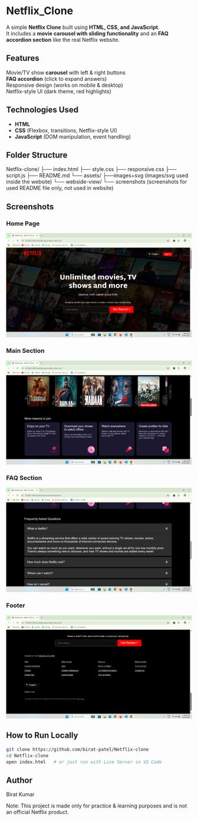 # Netflix_Clone

A simple **Netflix Clone** built using **HTML, CSS, and JavaScript**.  
It includes a **movie carousel with sliding functionality** and an **FAQ accordion section** like the real Netflix website.  


## Features  
 Movie/TV show **carousel** with left & right buttons  
 **FAQ accordion** (click to expand answers)  
 Responsive design (works on mobile & desktop)  
 Netflix-style UI (dark theme, red highlights)  


## Technologies Used  
- **HTML**  
- **CSS** (Flexbox, transitions, Netflix-style UI)  
- **JavaScript** (DOM manipulation, event handling)  


## Folder Structure  
 Netflix-clone/
 ├── index.html
 ├── style.css
 ├── responsive.css
 ├── script.js
 ├── README.md
 └── assets/
      ├──images+svg (images/svg used inside the website)
      └── webside-view/
           └── screenshots (screenshots for used README file only, not used in website) 


## Screenshots  

### Home Page
![Home Page](https://github.com/birat-patel/Netflix_Clone/blob/4be6fbde34450ff709ffbfdc0f4320f6c530dc22/assets/webside-view/Screenshot%202200101.png)

### Main Section
![Main Section](https://github.com/birat-patel/Netflix_Clone/blob/b817ee5b1ff74e4242574b6019c5b270dd42e124/assets/webside-view/Screenshot%202200102.png)

### FAQ Section
![FAQ Section](https://github.com/birat-patel/Netflix_Clone/blob/main/assets/webside-view/Screenshot%202200103.png?raw=true)

### Footer
![Footer](https://github.com/birat-patel/Netflix_Clone/blob/4be6fbde34450ff709ffbfdc0f4320f6c530dc22/assets/webside-view/Screenshot%202200104.png)


## How to Run Locally  
```bash
git clone https://github.com/birat-patel/Netflix-clone
cd Netflix-clone
open index.html   # or just run with Live Server in VS Code
```

## Author
Birat Kumar


Note: This project is made only for practice & learning purposes and is not an official Netflix product.



